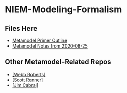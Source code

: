 # NIEM-Modeling-Formalism

## Files Here

- [Metamodel Primer Outline](https://github.com/NIEM/NIEM-Modeling-Formalism/blob/main/Metamodel%20Primer%20Outline.md)
- [Metamodel Notes from 2020-08-25](https://github.com/NIEM/NIEM-Modeling-Formalism/blob/main/Metamodel%20Notes%20from%202020-08-25.md)

## Other Metamodel-Related Repos

- [[Webb Roberts]](https://github.com/webb/niem-metamodel)
- [[Scott Renner]](https://github.com/iamdrscott/niem-metamodel)
- [[Jim Cabral]](https://github.com/cabralje/niem-tools)


